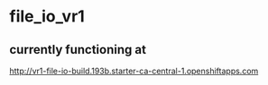 # file_io_vr1

## currently functioning at
http://vr1-file-io-build.193b.starter-ca-central-1.openshiftapps.com
